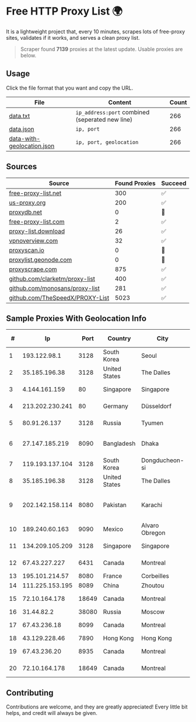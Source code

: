 
# Free HTTP Proxy List 🌍

It is a lightweight project that, every 10 minutes, scrapes lots of free-proxy sites, validates if it works, and serves a clean proxy list.


> Scraper found **7139** proxies at the latest update. Usable proxies are below.

## Usage

Click the file format that you want and copy the URL.


|File|Content|Count|
|----|-------|-----|
|[data.txt](https://raw.githubusercontent.com/themiralay/Proxy-List-World/master/data.txt)|`ip_address:port` combined (seperated new line)|266|
|[data.json](https://raw.githubusercontent.com/themiralay/Proxy-List-World/master/data.json)|`ip, port`|266|
|[data-with-geolocation.json](https://raw.githubusercontent.com/themiralay/Proxy-List-World/master/data-with-geolocation.json)|`ip, port, geolocation`|266|

## Sources

|Source|Found Proxies|Succeed|
|------|-------------|-------|
|[free-proxy-list.net](https://free-proxy-list.net)|300|✅|
|[us-proxy.org](https://www.us-proxy.org)|200|✅|
|[proxydb.net](http://proxydb.net)|0|🚫|
|[free-proxy-list.com](https://free-proxy-list.com/?page=&port=&type%5B%5D=http&type%5B%5D=https&up_time=0&search=Search)|2|✅|
|[proxy-list.download](https://www.proxy-list.download/HTTP)|26|✅|
|[vpnoverview.com](https://vpnoverview.com/privacy/anonymous-browsing/free-proxy-servers)|32|✅|
|[proxyscan.io](https://www.proxyscan.io)|0|🚫|
|[proxylist.geonode.com](https://proxylist.geonode.com/api/proxy-list?limit=300&page=1&sort_by=lastChecked&sort_type=desc&protocols=http,https)|0|🚫|
|[proxyscrape.com](https://api.proxyscrape.com/v2/?request=displayproxies&protocol=http&timeout=10000&country=all&ssl=all&anonymity=all)|875|✅|
|[github.com/clarketm/proxy-list](https://raw.githubusercontent.com/clarketm/proxy-list/master/proxy-list-raw.txt)|400|✅|
|[github.com/monosans/proxy-list](https://raw.githubusercontent.com/monosans/proxy-list/main/proxies/http.txt)|281|✅|
|[github.com/TheSpeedX/PROXY-List](https://raw.githubusercontent.com/TheSpeedX/PROXY-List/master/http.txt)|5023|✅|


## Sample Proxies With Geolocation Info

|#|Ip|Port|Country|City|Internet Service Provider|
|-|--|----|-------|----|-------------------------|
|1|193.122.98.1|3128|South Korea|Seoul|Oracle Corporation|
|2|35.185.196.38|3128|United States|The Dalles|Google LLC|
|3|4.144.161.159|80|Singapore|Singapore|Microsoft Corporation|
|4|213.202.230.241|80|Germany|Düsseldorf|myLoc managed IT AG|
|5|80.91.26.137|3128|Russia|Tyumen|Russian company LLC|
|6|27.147.185.219|8090|Bangladesh|Dhaka|Link3 Technologies Limited|
|7|119.193.137.104|3128|South Korea|Dongducheon-si|Korea Telecom|
|8|35.185.196.38|3128|United States|The Dalles|Google LLC|
|9|202.142.158.114|8080|Pakistan|Karachi|Gerrys Information Technology (PVT) Ltd|
|10|189.240.60.163|9090|Mexico|Alvaro Obregon|UNINET|
|11|134.209.105.209|3128|Singapore|Singapore|DigitalOcean, LLC|
|12|67.43.227.227|6431|Canada|Montreal|GloboTech Communications|
|13|195.101.214.57|8080|France|Corbeilles|Orange S.A.|
|14|111.225.153.195|8089|China|Zhoutou|China Telecom|
|15|72.10.164.178|18649|Canada|Montreal|GloboTech Communications|
|16|31.44.82.2|38080|Russia|Moscow|Mastertel ISP|
|17|67.43.236.18|8099|Canada|Montreal|GloboTech Communications|
|18|43.129.228.46|7890|Hong Kong|Hong Kong|Aceville Pte.ltd|
|19|67.43.236.20|8935|Canada|Montreal|GloboTech Communications|
|20|72.10.164.178|18649|Canada|Montreal|GloboTech Communications|



## Contributing

Contributions are welcome, and they are greatly appreciated! Every
little bit helps, and credit will always be given.

